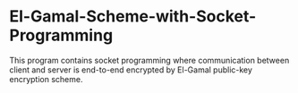 # El-Gamal-Scheme-with-Socket-Programming
This program contains socket programming where communication between client and server is end-to-end encrypted by El-Gamal public-key encryption scheme.
